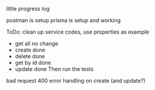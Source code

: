 little progress log

postman is setup
prisma is setup and working



ToDo:
clean up service codes, use properties as example
- get all no change
- create done
- delete done
- get by id done
- update done
Then run the tests


bad request 400 error handling on create (and update?)


